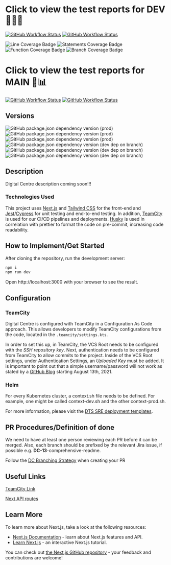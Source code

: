# Click to view the test reports for DEV 👩‍🔬🧪

[![GitHub Workflow Status](https://img.shields.io/github/workflow/status/DTS-STN/sc-digital-centre/E2E%20Test/dev?label=E2E)](https://dts-stn.github.io/sc-digital-centre/dev/coverage/e2e-report)
[![GitHub Workflow Status](https://img.shields.io/github/workflow/status/DTS-STN/sc-digital-centre/Lint%20and%20Test/dev?label=Lint%20and%20Unit)](https://dts-stn.github.io/sc-digital-centre/dev/coverage/lcov-report)

![Line Coverage Badge](https://img.shields.io/badge/dynamic/json?label=Line%20Coverage&query=%24.total.lines.pct&suffix=%25&url=https%3A%2F%2Fdts-stn.github.io%2Fsc-digital-centre%2Fdev%2Fcoverage%2Fcoverage-summary.json)
![Statements Coverage Badge](https://img.shields.io/badge/dynamic/json?label=Statement%20Coverage&query=%24.total.statements.pct&suffix=%25&url=https%3A%2F%2Fdts-stn.github.io%2Fsc-digital-centre%2Fdev%2Fcoverage%2Fcoverage-summary.json)
![Function Coverage Badge](https://img.shields.io/badge/dynamic/json?label=Function%20coverage&query=%24.total.functions.pct&suffix=%25&url=https%3A%2F%2Fdts-stn.github.io%2Fsc-digital-centre%2Fdev%2Fcoverage%2Fcoverage-summary.json)
![Branch Coverage Badge](https://img.shields.io/badge/dynamic/json?label=Branch%20coverage&query=%24.total.branches.pct&suffix=%25&url=https%3A%2F%2Fdts-stn.github.io%2Fsc-digital-centre%2Fdev%2Fcoverage%2Fcoverage-summary.json)

# Click to view the test reports for MAIN 🔬📊

[![GitHub Workflow Status](https://img.shields.io/github/workflow/status/DTS-STN/sc-digital-centre/E2E%20Test/main?label=E2E)](https://dts-stn.github.io/sc-digital-centre/main/coverage/e2e-report)
[![GitHub Workflow Status](https://img.shields.io/github/workflow/status/DTS-STN/sc-digital-centre/Lint%20and%20Test/main?label=Lint%20and%20Unit)](https://dts-stn.github.io/sc-digital-centre/main/coverage/lcov-report)

## Versions

![GitHub package.json dependency version (prod)](https://img.shields.io/github/package-json/dependency-version/DTS-STN/sc-digital-centre/react)
![GitHub package.json dependency version (prod)](https://img.shields.io/github/package-json/dependency-version/DTS-STN/sc-digital-centre/next)
![GitHub package.json dependency version (prod)](https://img.shields.io/github/package-json/dependency-version/DTS-STN/sc-digital-centre/@dts-stn/decd-design-system?label=DECD%20Design%20System)
![GitHub package.json dependency version (dev dep on branch)](https://img.shields.io/github/package-json/dependency-version/DTS-STN/sc-digital-centre/dev/tailwindcss)
![GitHub package.json dependency version (dev dep on branch)](https://img.shields.io/github/package-json/dependency-version/DTS-STN/sc-digital-centre/dev/jest)
![GitHub package.json dependency version (dev dep on branch)](https://img.shields.io/github/package-json/dependency-version/DTS-STN/sc-digital-centre/dev/cypress)

## Description

Digital Centre description coming soon!!!

### Technologies Used

This project uses [Next.js](https://nextjs.org/) and [Tailwind CSS](https://tailwindcss.com/) for the front-end and [Jest](https://jestjs.io/)/[Cypress](https://www.cypress.io/) for unit testing and end-to-end testing. In addition, [TeamCity](https://www.jetbrains.com/teamcity/) is used for our CI/CD pipelines and deployments. [Husky](https://typicode.github.io/husky/#/) is used in correlation with prettier to format the code on pre-commit, increasing code readability.

## How to Implement/Get Started

After cloning the repository, run the development server:

```bash
npm i
npm run dev
```

Open http://localhost:3000 with your browser to see the result.

## Configuration

### TeamCity

Digital Centre is configured with TeamCity in a Configuration As Code approach. This allows developers to modify TeamCity configurations from the code, located in the `.teamcity/settings.kts`.

In order to set this up, in TeamCity, the VCS Root needs to be configured with the _SSH repository key_. Next, authentication needs to be configured from TeamCity to allow commits to the project. Inside of the VCS Root settings, under Authentication Settings, an _Uploaded Key_ must be added. It is important to point out that a simple username/password will not work as stated by a [GitHub Blog](https://github.blog/changelog/2021-08-12-git-password-authentication-is-shutting-down/) starting August 13th, 2021.

### Helm

For every Kubernetes cluster, a context.sh file needs to be defined. For example, one might be called context-dev.sh and the other context-prod.sh.

For more information, please visit the [DTS SRE deployment templates](https://github.com/DTS-STN/dts-sre-deployment-templates/tree/main/kubernetes-helm-template).

## PR Procedures/Definition of done

We need to have at least one person reviewing each PR before it can be merged. Also, each branch should be prefixed by the relevant Jira issue, if possible e.g. **DC-13**-comprehensive-readme.

Follow the [DC Branching Strategy](https://confluence.dts-stn.com/display/DD/DC+branching+strategy) when creating your PR

## Useful Links

[TeamCity Link](https://teamcity.dts-stn.com/)

[Next API routes](https://nextjs.org/docs/api-routes/introduction)

## Learn More

To learn more about Next.js, take a look at the following resources:

- [Next.js Documentation](https://nextjs.org/docs) - learn about Next.js features and API.
- [Learn Next.js](https://nextjs.org/learn) - an interactive Next.js tutorial.

You can check out [the Next.js GitHub repository](https://github.com/vercel/next.js/) - your feedback and contributions are welcome!
